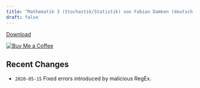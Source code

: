 ```yaml
---
title: "Mathematik 3 (Stochastik/Statistik) von Fabian Damken (deutsch)"
draft: false
---
```


[Download](mathe3-stochastik-summary.pdf)

[![Buy Me a Coffee](https://cdn.ko-fi.com/cdn/kofi1.png?v=3)](https://ko-fi.com/fdamken)

## Recent Changes
- `2020-05-15` Fixed errors introduced by malicious RegEx.
